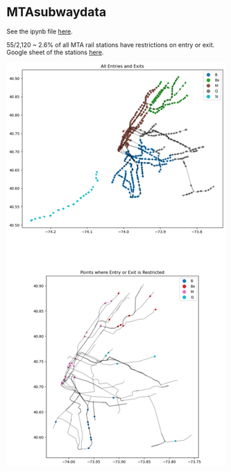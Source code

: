 # MTAsubwaydata

See the ipynb file [here](https://github.com/joedinoto/MTAsubwaydata/blob/main/MTA%20map%20with%20restircted%20exits%20or%20entries.ipynb).

55/2,120 ~ 2.6% of all MTA rail stations have restrictions on entry or exit.  Google sheet of the stations [here](https://docs.google.com/spreadsheets/d/1xZ8ngGRxx7DduxxnukKuokPaZqMITfyi8nvly_UNLvE/edit?usp=sharing).

![alt text](https://github.com/joedinoto/MTAsubwaydata/blob/main/MTA_final_plot.png "Final Plots")
